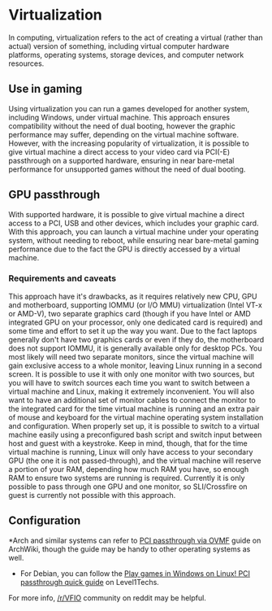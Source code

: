# Virtualization

In computing, virtualization refers to the act of creating a virtual (rather than actual) version of something, including virtual computer hardware platforms, operating systems, storage devices, and computer network resources.

## Use in gaming

Using virtualization you can run a games developed for another system, including Windows, under virtual machine. This approach ensures compatibility without the need of dual booting, however the graphic performance may suffer, depending on the virtual machine software. However, with the increasing popularity of virtualization, it is possible to give virtual machine a direct access to your video card via PCI(-E) passthrough on a supported hardware, ensuring in near bare-metal performance for unsupported games without the need of dual booting.

## GPU passthrough

With supported hardware, it is possible to give virtual machine a direct access to a PCI, USB and other devices, which includes your graphic card. With this approach, you can launch a virtual machine under your operating system, without needing to reboot, while ensuring near bare-metal gaming performance due to the fact the GPU is directly accessed by a virtual machine.

### Requirements and caveats
This approach have it's drawbacks, as it requires relatively new CPU, GPU and motherboard, supporting IOMMU (or I/O MMU) virtualization (Intel VT-x or AMD-V), two separate graphics card (though if you have Intel or AMD integrated GPU on your processor, only one dedicated card is required) and some time and effort to set it up the way you want. Due to the fact laptops generally don't have two graphics cards or even if they do, the motherboard does not support IOMMU, it is generally available only for desktop PCs. You most likely will need two separate monitors, since the virtual machine will gain exclusive access to a whole monitor, leaving Linux running in a second screen. It is possible to use it with only one monitor with two sources, but you will have to switch sources each time you want to switch between a virtual machine and Linux, making it extremely inconvenient. You will also want to have an additional set of monitor cables to connect the monitor to the integrated card for the time virtual machine is running and an extra pair of mouse and keyboard for the virtual machine operating system installation and configuration.
When properly set up, it is possible to switch to a virtual machine easily using a preconfigured bash script and switch input between host and guest with a keystroke. Keep in mind, though, that for the time virtual machine is running, Linux will only have access to your secondary GPU (the one it is not passed-through), and the virtual machine will reserve a portion of your RAM, depending how much RAM you have, so enough RAM to ensure two systems are running is required.
Currently it is only possible to pass through one GPU and one monitor, so SLI/Crossfire on guest is currently not possible with this approach.

## Configuration
*Arch and similar systems can refer to [PCI passthrough via OVMF](https://wiki.archlinux.org/index.php/PCI_passthrough_via_OVMF) guide on ArchWiki, though the guide may be handy to other operating systems as well.
* For Debian, you can follow the [Play games in Windows on Linux! PCI passthrough quick guide](https://wiki.archlinux.org/index.php/PCI_passthrough_via_OVMF) on Level1Techs.

For more info, [/r/VFIO](https://www.reddit.com/r/VFIO/) community on reddit may be helpful.

